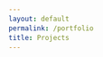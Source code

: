 ```yaml
---
layout: default
permalink: /portfolio
title: Projects
---
```


<script type="text/javascript" src="{{ "/css/jquery.collapsible.min.js" | prepend: site.baseurl }}"></script>



<div style="height: 100%; position: relative;">
  	<div class="post-content" style="width: 75%; top: 50%; transform: translateY(-50%); position: relative; margin: auto; text-align: left;">
	  	<div id="collapse" style="opacity: 0;">
		  <h2>/ Skills</h2>
		  <div style="margin-left: 30px;">
		    <h3 class="portfolio-link"><a href="/technical-drawing">/ Technical Drawing</a></h3>
		    <!--<h3 class="portfolio-link"><a href="/visual-comm">/ Visual Communication</a></h3>-->
		  </div>
		  <h2>/ Projects</h2>
		  <div style="margin-left: 30px;">
		    <h3 class="portfolio-link"><a href="/project-pico">/ Project Pico _2012</a></h3>
		  </div>
		  <h2>/ Creative</h2>
		  <div style="margin-left: 30px;">
		    <h3 class="portfolio-link"><a href="/photography">/ Photography <img src="/assets/photography.png" width="28em;"></a></h3>
		    <h3 class="portfolio-link"><a href="http://samywilko.com" target="_blank">/ Writing <img src="/assets/writing.png" width="28em;"></a></h3>
		  </div>
		</div>
	</div>
</div>

<script type="text/javascript">
	$('#collapse').collapsible({
		accordion: true,
	});

	$('#collapse').fadeTo(800, 1);
</script>